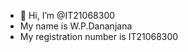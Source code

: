 - 👋 Hi, I’m @IT21068300
- My name is W.P.Dananjana
- My registration number is IT21068300
<!---
IT21068300/IT21068300 is a ✨ special ✨ repository because its `README.md` (this file) appears on your GitHub profile.
You can click the Preview link to take a look at your changes.
--->
